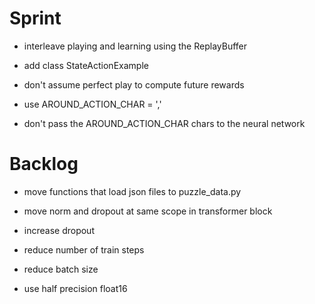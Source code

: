 # Sprint

- interleave playing and learning using the ReplayBuffer
- add class StateActionExample

- don't assume perfect play to compute future rewards
- use AROUND_ACTION_CHAR = ','
- don't pass the AROUND_ACTION_CHAR chars to the neural network

# Backlog

- move functions that load json files to puzzle_data.py
- move norm and dropout at same scope in transformer block
- increase dropout

- reduce number of train steps
- reduce batch size

- use half precision float16
